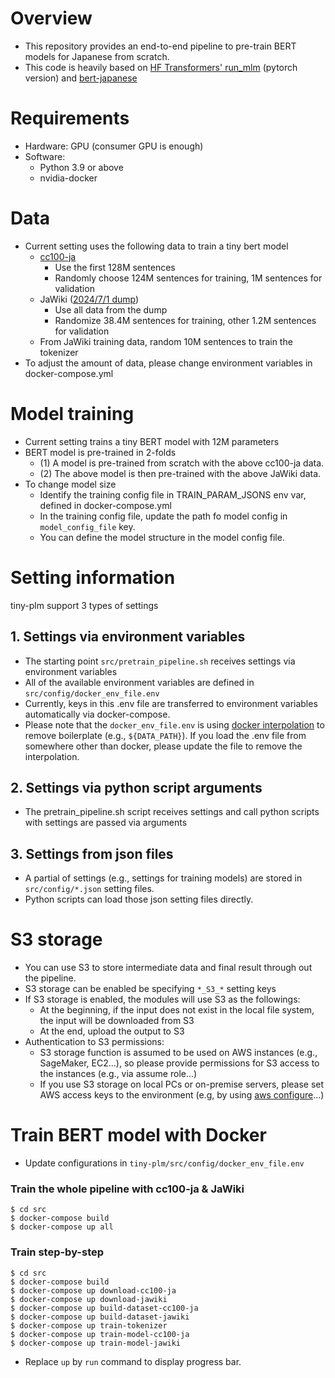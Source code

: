 # Overview
- This repository provides an end-to-end pipeline to pre-train BERT models for Japanese from scratch.
- This code is heavily based on [HF Transformers' run_mlm](https://github.com/huggingface/transformers/blob/main/examples/pytorch/language-modeling/run_mlm.py) (pytorch version) and [bert-japanese](https://github.com/cl-tohoku/bert-japanese)

# Requirements
- Hardware: GPU (consumer GPU is enough)
- Software:
    - Python 3.9 or above
    - nvidia-docker

# Data
- Current setting uses the following data to train a tiny bert model
    - [cc100-ja](https://data.statmt.org/cc-100/ja.txt.xz)
        - Use the first 128M sentences
        - Randomly choose 124M sentences for training, 1M sentences for validation
    - JaWiki ([2024/7/1 dump](https://dumps.wikimedia.org/other/cirrussearch/20240701/jawiki-20240701-cirrussearch-content.json.gz))
        - Use all data from the dump
        - Randomize 38.4M sentences for training, other 1.2M sentences for validation
    - From JaWiki training data, random 10M sentences to train the tokenizer
- To adjust the amount of data, please change environment variables in docker-compose.yml

# Model training
- Current setting trains a tiny BERT model with 12M parameters
- BERT model is pre-trained in 2-folds
    - (1) A model is pre-trained from scratch with the above cc100-ja data.
    - (2) The above model is then pre-trained with the above JaWiki data.
- To change model size
    - Identify the training config file in TRAIN_PARAM_JSONS env var, defined in docker-compose.yml
    - In the training config file, update the path fo model config in `model_config_file` key.
    - You can define the model structure in the model config file.

# Setting information
tiny-plm support 3 types of settings

## 1. Settings via environment variables
- The starting point `src/pretrain_pipeline.sh` receives settings via environment variables
- All of the available environment variables are defined in `src/config/docker_env_file.env`
- Currently, keys in this .env file are transferred to environment variables automatically via docker-compose.
- Please note that the `docker_env_file.env` is using [docker interpolation](https://docs.docker.com/compose/compose-file/12-interpolation/) to remove boilerplate (e.g., `${DATA_PATH}`). If you load the .env file from somewhere other than docker, please update the file to remove the interpolation.

## 2. Settings via python script arguments
- The pretrain_pipeline.sh script receives settings and call python scripts with settings are passed via arguments

## 3. Settings from json files
- A partial of settings (e.g., settings for training models) are stored in `src/config/*.json` setting files.
- Python scripts can load those json setting files directly.


# S3 storage
- You can use S3 to store intermediate data and final result through out the pipeline.
- S3 storage can be enabled be specifying `*_S3_*` setting keys
- If S3 storage is enabled, the modules will use S3 as the followings:
    - At the beginning, if the input does not exist in the local file system, the input will be downloaded from S3
    - At the end, upload the output to S3
- Authentication to S3 permissions:
    - S3 storage function is assumed to be used on AWS instances (e.g., SageMaker, EC2...), so please provide permissions for S3 access to the instances (e.g., via assume role...)
    - If you use S3 storage on local PCs or on-premise servers, please set AWS access keys to the environment (e.g, by using [aws configure](https://docs.aws.amazon.com/cli/v1/userguide/cli-authentication-user.html#cli-authentication-user-configure-wizard)...)

# Train BERT model with Docker
- Update configurations in `tiny-plm/src/config/docker_env_file.env`

### Train the whole pipeline with cc100-ja & JaWiki
```shell
$ cd src
$ docker-compose build
$ docker-compose up all
```

### Train step-by-step
```shell
$ cd src
$ docker-compose build
$ docker-compose up download-cc100-ja
$ docker-compose up download-jawiki
$ docker-compose up build-dataset-cc100-ja
$ docker-compose up build-dataset-jawiki
$ docker-compose up train-tokenizer
$ docker-compose up train-model-cc100-ja
$ docker-compose up train-model-jawiki
```

- Replace `up` by `run` command to display progress bar.
